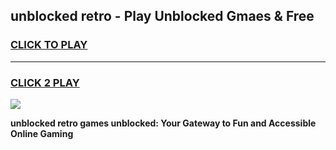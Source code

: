 
## unblocked retro - Play Unblocked Gmaes & Free
<h3>
<a href="https://news.freeplayer.one?title=unblocked_retro&ref=23F">CLICK TO PLAY</a></h3>
<hr>

<h3>
<a href="https://news.freeplayer.one?title=unblocked_retro&ref=23F">CLICK 2 PLAY</a>
  
</h3>

<a href="https://news.freeplayer.one?title=unblocked_retro&ref=23F/"><img src="https://clearcache.store/games.png"></a>


**unblocked retro games unblocked: Your Gateway to Fun and Accessible Online Gaming**
